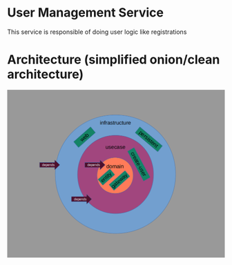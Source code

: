 # User Management Service

This service is responsible of doing user logic like registrations

# Architecture (simplified onion/clean architecture)

![users_management_service_architecture](users_management_service_architecture.png)
